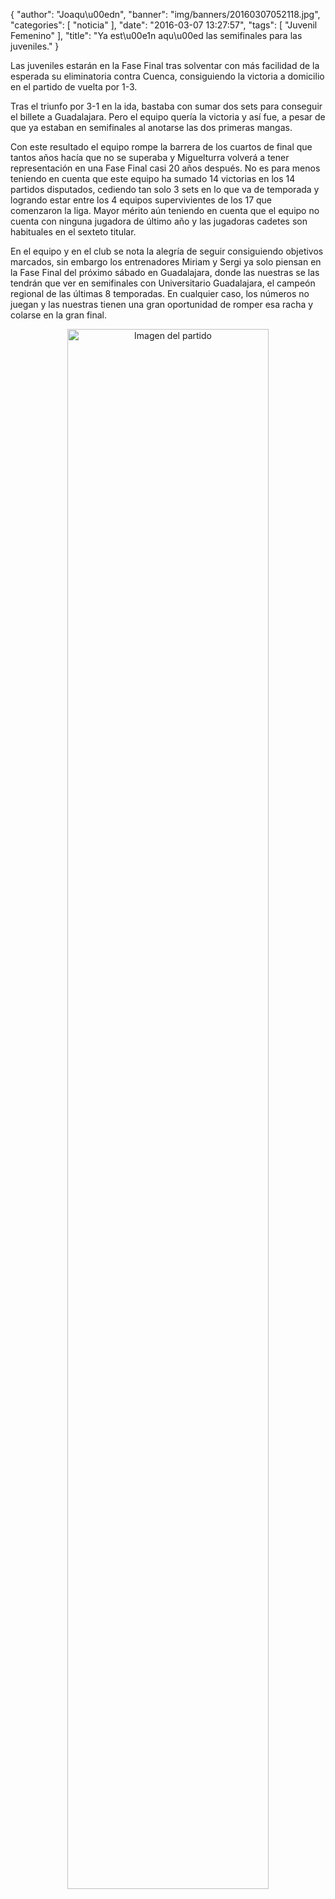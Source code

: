 {
  "author": "Joaqu\u00edn", 
  "banner": "img/banners/20160307052118.jpg", 
  "categories": [
    "noticia"
  ], 
  "date": "2016-03-07 13:27:57", 
  "tags": [
    "Juvenil Femenino"
  ], 
  "title": "Ya est\u00e1n aqu\u00ed las semifinales para las juveniles."
}

Las juveniles estarán en la Fase Final tras solventar con más facilidad de la esperada su eliminatoria contra Cuenca, consiguiendo la victoria a domicilio en el partido de vuelta por 1-3. 

Tras el triunfo por 3-1 en la ida, bastaba con sumar dos sets para conseguir el billete a Guadalajara. Pero el equipo quería la victoria y así fue, a pesar de que ya estaban en semifinales al anotarse las dos primeras mangas.

Con este resultado el equipo rompe la barrera de los cuartos de final que tantos años hacía que no se superaba y Miguelturra volverá a tener representación en una Fase Final casi 20 años después. No es para menos teniendo en cuenta que este equipo ha sumado 14 victorias en los 14 partidos disputados, cediendo tan solo 3 sets en lo que va de temporada y logrando estar entre los 4 equipos supervivientes de los 17 que comenzaron la liga. Mayor mérito aún teniendo en cuenta que el equipo no cuenta con ninguna jugadora de último año y las jugadoras cadetes son habituales en el sexteto titular.

En el equipo y en el club se nota la alegría de seguir consiguiendo objetivos marcados, sin embargo los entrenadores Miriam y Sergi ya solo piensan en la Fase Final del próximo sábado en Guadalajara, donde las nuestras se las tendrán que ver en semifinales con Universitario Guadalajara, el campeón regional de las últimas 8 temporadas. En cualquier caso, los números no juegan y las nuestras tienen una gran oportunidad de romper esa racha y colarse en la gran final.


<center>
<a target="_new" href="http://www.advmiguelturra.org/drupal/sites/default/files/20160307052118.jpg"> 
<img alt="Imagen del partido" width="80%" align="center" src="http://www.advmiguelturra.org/drupal/sites/default/files/20160307052118.jpg"/> </a> </center> 

